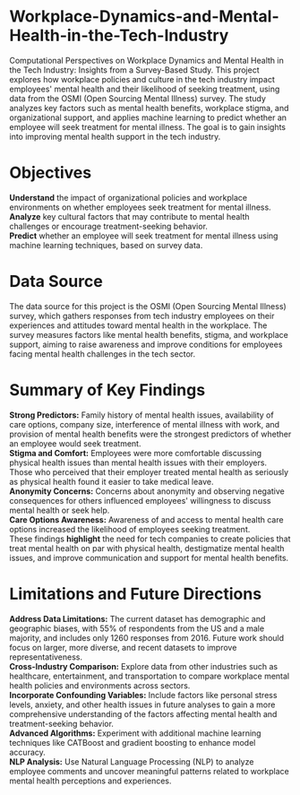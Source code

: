 # Workplace-Dynamics-and-Mental-Health-in-the-Tech-Industry
Computational Perspectives on Workplace Dynamics and Mental Health in the Tech Industry: Insights from a Survey-Based Study.
This project explores how workplace policies and culture in the tech industry impact employees' mental health and their likelihood of seeking treatment, using data from the OSMI (Open Sourcing Mental Illness) survey. The study analyzes key factors such as mental health benefits, workplace stigma, and organizational support, and applies machine learning to predict whether an employee will seek treatment for mental illness. The goal is to gain insights into improving mental health support in the tech industry.

# Objectives
**Understand** the impact of organizational policies and workplace environments on whether employees seek treatment for mental illness. <br/>
**Analyze** key cultural factors that may contribute to mental health challenges or encourage treatment-seeking behavior. <br/>
**Predict** whether an employee will seek treatment for mental illness using machine learning techniques, based on survey data.

# Data Source

The data source for this project is the OSMI (Open Sourcing Mental Illness) survey, which gathers responses from tech industry employees on their experiences and attitudes toward mental health in the workplace. The survey measures factors like mental health benefits, stigma, and workplace support, aiming to raise awareness and improve conditions for employees facing mental health challenges in the tech sector.

# Summary of Key Findings

**Strong Predictors:** Family history of mental health issues, availability of care options, company size, interference of mental illness with work, and provision of mental health benefits were the strongest predictors of whether an employee would seek treatment. <br/>
**Stigma and Comfort:** Employees were more comfortable discussing physical health issues than mental health issues with their employers. Those who perceived that their employer treated mental health as seriously as physical health found it easier to take medical leave. <br/>
**Anonymity Concerns:** Concerns about anonymity and observing negative consequences for others influenced employees' willingness to discuss mental health or seek help. <br/>
**Care Options Awareness:** Awareness of and access to mental health care options increased the likelihood of employees seeking treatment. <br/>
These findings **highlight** the need for tech companies to create policies that treat mental health on par with physical health, destigmatize mental health issues, and improve communication and support for mental health benefits.

# Limitations and Future Directions

**Address Data Limitations:** The current dataset has demographic and geographic biases, with 55% of respondents from the US and a male majority, and includes only 1260 responses from 2016. Future work should focus on larger, more diverse, and recent datasets to improve representativeness.<br/>
**Cross-Industry Comparison:** Explore data from other industries such as healthcare, entertainment, and transportation to compare workplace mental health policies and environments across sectors.<br/>
**Incorporate Confounding Variables:** Include factors like personal stress levels, anxiety, and other health issues in future analyses to gain a more comprehensive understanding of the factors affecting mental health and treatment-seeking behavior. <br/>
**Advanced Algorithms:** Experiment with additional machine learning techniques like CATBoost and gradient boosting to enhance model accuracy.<br/>
**NLP Analysis:** Use Natural Language Processing (NLP) to analyze employee comments and uncover meaningful patterns related to workplace mental health perceptions and experiences.

